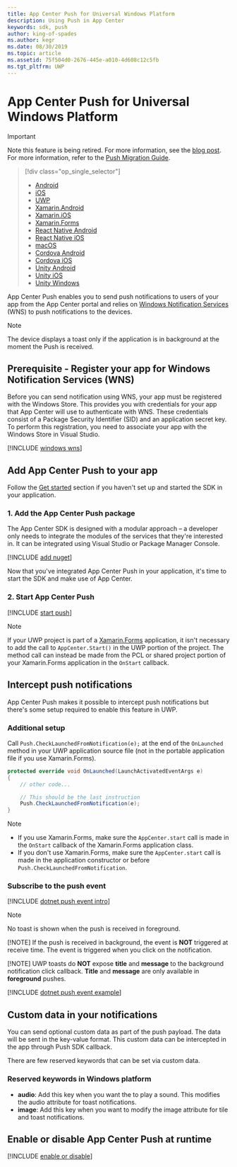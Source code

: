 ```yaml
---
title: App Center Push for Universal Windows Platform
description: Using Push in App Center
keywords: sdk, push
author: king-of-spades
ms.author: kegr
ms.date: 08/30/2019
ms.topic: article
ms.assetid: 75f504d0-2676-445e-a010-4d608c12c5fb
ms.tgt_pltfrm: UWP
---
```


# App Center Push for Universal Windows Platform
> [!IMPORTANT]
> Note this feature is being retired. For more information, see the [blog post](https://devblogs.microsoft.com/appcenter/app-center-mbaas-retirement/). For more information, refer to the [Push Migration Guide](~/migration/push/index.md).

> [!div  class="op_single_selector"]
> * [Android](android.md)
> * [iOS](ios.md)
> * [UWP](uwp.md)
> * [Xamarin.Android](xamarin-android.md)
> * [Xamarin.iOS](xamarin-ios.md)
> * [Xamarin.Forms](xamarin-forms.md)
> * [React Native Android](react-native-android.md)
> * [React Native iOS](react-native-ios.md)
> * [macOS](macos.md)
> * [Cordova Android](cordova-android.md)
> * [Cordova iOS](cordova-ios.md)
> * [Unity Android](unity-android.md)
> * [Unity iOS](unity-ios.md)
> * [Unity Windows](unity-windows.md)

App Center Push enables you to send push notifications to users of your app from the App Center portal and relies on [Windows Notification Services](https://docs.microsoft.com/windows/uwp/controls-and-patterns/tiles-and-notifications-windows-push-notification-services--wns--overview) (WNS) to push notifications to the devices.

> [!NOTE]
> The device displays a toast only if the application is in background at the moment the Push is received.

## Prerequisite - Register your app for Windows Notification Services (WNS)

Before you can send notification using WNS, your app must be registered with the Windows Store. This provides you with credentials for your app that App Center will use to authenticate with WNS. These credentials consist of a Package Security Identifier (SID) and an application secret key. To perform this registration, you need to associate your app with the Windows Store in Visual Studio.

[!INCLUDE [windows wns](includes/windows-wns.md)]

## Add App Center Push to your app

Follow the [Get started](~/sdk/getting-started/uwp.md) section if you haven't set up and started the SDK in your application.

### 1. Add the App Center Push package

The App Center SDK is designed with a modular approach – a developer only needs to integrate the modules of the services that they're interested in. It can be integrated using Visual Studio or Package Manager Console.

[!INCLUDE [add nuget](includes/add-nuget.md)]

Now that you've integrated App Center Push in your application, it's time to start the SDK and make use of App Center.

### 2. Start App Center Push

[!INCLUDE [start push](includes/start-push.md)]

> [!NOTE]
> If your UWP project is part of a [Xamarin.Forms](xamarin-forms.md) application, it isn't necessary to add the call to `AppCenter.Start()` in the UWP portion of the project. The method call can instead be made from the PCL or shared project portion of your Xamarin.Forms application in the `OnStart` callback.

## Intercept push notifications

App Center Push makes it possible to intercept push notifications but there's some setup required to enable this feature in UWP.

### Additional setup

Call `Push.CheckLaunchedFromNotification(e);` at the end of the `OnLaunched` method in your UWP application source file (not in the portable application file if you use Xamarin.Forms).

```csharp
protected override void OnLaunched(LaunchActivatedEventArgs e)
{
    // other code...

    // This should be the last instruction
    Push.CheckLaunchedFromNotification(e);
}
```

> [!NOTE]
> * If you use Xamarin.Forms, make sure the `AppCenter.start` call is made in the `OnStart` callback of the Xamarin.Forms application class.
> * If you don't use Xamarin.Forms, make sure the `AppCenter.start` call is made  in the application constructor or before `Push.CheckLaunchedFromNotification`.

### Subscribe to the push event

[!INCLUDE [dotnet push event intro](includes/dotnet-push-event-intro.md)]

> [!NOTE]
> No toast is shown when the push is received in foreground.
> 
> [!NOTE]
> If the push is received in background, the event is **NOT** triggered at receive time. The event is triggered when you click on the notification.
> 
> [!NOTE]
> UWP toasts do **NOT** expose **title** and **message** to the background notification click callback. **Title** and **message** are only available in **foreground** pushes.

[!INCLUDE [dotnet push event example](includes/dotnet-push-event-example.md)]

## Custom data in your notifications

You can send optional custom data as part of the push payload. The data will be sent in the key-value format. This custom data can be intercepted in the app through Push SDK callback.

There are few reserved keywords that can be set via custom data.

### Reserved keywords in Windows platform
- **audio**: Add this key when you want the to play a sound. This modifies the audio attribute for toast notifications.
- **image**: Add this key when you want to modify the image attribute for tile and toast notifications.

## Enable or disable App Center Push at runtime

[!INCLUDE [enable or disable](includes/enable-or-disable.md)]
